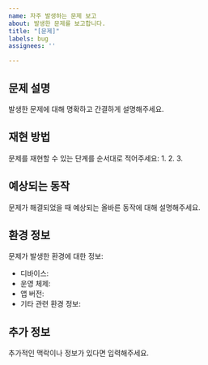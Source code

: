 ```yaml
---
name: 자주 발생하는 문제 보고
about: 발생한 문제를 보고합니다.
title: "[문제]"
labels: bug
assignees: ''

---
```


## 문제 설명

발생한 문제에 대해 명확하고 간결하게 설명해주세요.

## 재현 방법

문제를 재현할 수 있는 단계를 순서대로 적어주세요:
1.
2.
3.

## 예상되는 동작

문제가 해결되었을 때 예상되는 올바른 동작에 대해 설명해주세요.

## 환경 정보

문제가 발생한 환경에 대한 정보:
- 디바이스:
- 운영 체제:
- 앱 버전:
- 기타 관련 환경 정보:

## 추가 정보

추가적인 맥락이나 정보가 있다면 입력해주세요.
